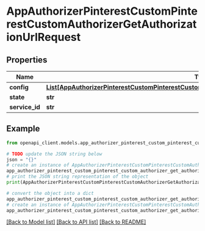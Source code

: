 # AppAuthorizerPinterestCustomPinterestCustomAuthorizerGetAuthorizationUrlRequest


## Properties

Name | Type | Description | Notes
------------ | ------------- | ------------- | -------------
**config** | [**List[AppAuthorizerPinterestCustomPinterestCustomAuthorizerGetAuthorizationUrlRequestConfigInner]**](AppAuthorizerPinterestCustomPinterestCustomAuthorizerGetAuthorizationUrlRequestConfigInner.md) |  | [optional] 
**state** | **str** |  | [optional] 
**service_id** | **str** |  | [optional] 

## Example

```python
from openapi_client.models.app_authorizer_pinterest_custom_pinterest_custom_authorizer_get_authorization_url_request import AppAuthorizerPinterestCustomPinterestCustomAuthorizerGetAuthorizationUrlRequest

# TODO update the JSON string below
json = "{}"
# create an instance of AppAuthorizerPinterestCustomPinterestCustomAuthorizerGetAuthorizationUrlRequest from a JSON string
app_authorizer_pinterest_custom_pinterest_custom_authorizer_get_authorization_url_request_instance = AppAuthorizerPinterestCustomPinterestCustomAuthorizerGetAuthorizationUrlRequest.from_json(json)
# print the JSON string representation of the object
print(AppAuthorizerPinterestCustomPinterestCustomAuthorizerGetAuthorizationUrlRequest.to_json())

# convert the object into a dict
app_authorizer_pinterest_custom_pinterest_custom_authorizer_get_authorization_url_request_dict = app_authorizer_pinterest_custom_pinterest_custom_authorizer_get_authorization_url_request_instance.to_dict()
# create an instance of AppAuthorizerPinterestCustomPinterestCustomAuthorizerGetAuthorizationUrlRequest from a dict
app_authorizer_pinterest_custom_pinterest_custom_authorizer_get_authorization_url_request_from_dict = AppAuthorizerPinterestCustomPinterestCustomAuthorizerGetAuthorizationUrlRequest.from_dict(app_authorizer_pinterest_custom_pinterest_custom_authorizer_get_authorization_url_request_dict)
```
[[Back to Model list]](../README.md#documentation-for-models) [[Back to API list]](../README.md#documentation-for-api-endpoints) [[Back to README]](../README.md)


